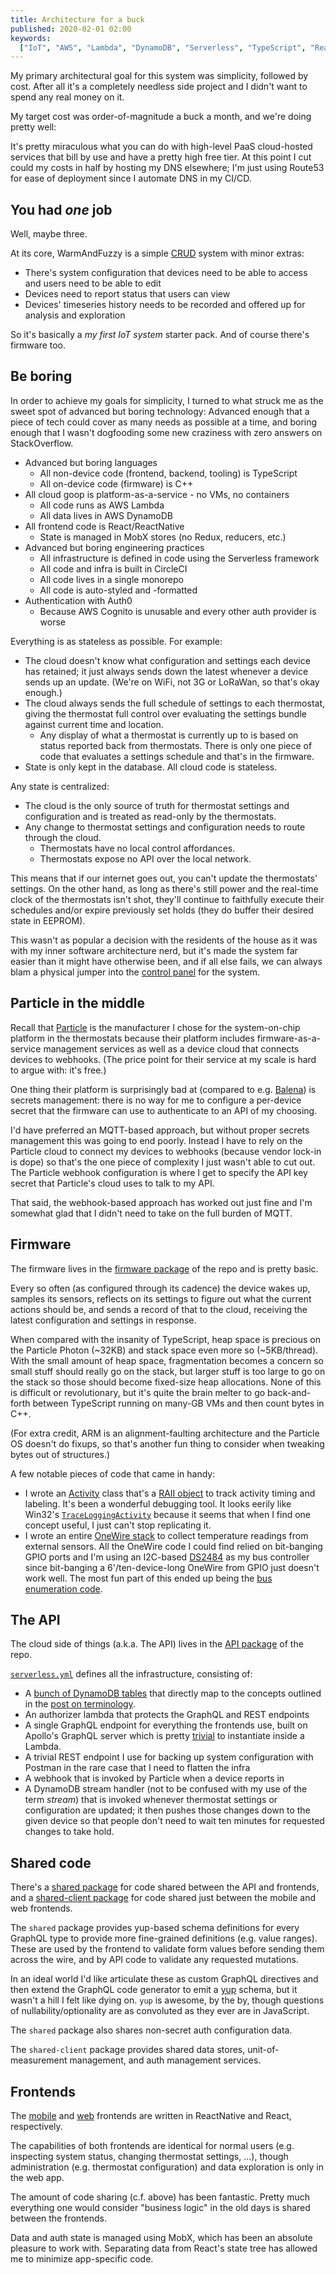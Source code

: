 ```yaml
---
title: Architecture for a buck
published: 2020-02-01 02:00
keywords:
  ["IoT", "AWS", "Lambda", "DynamoDB", "Serverless", "TypeScript", "React", "ReactNative", "GraphQL", "Particle", "C++"]
---
```


My primary architectural goal for this system was simplicity, followed by cost.
After all it's a completely needless side project and I didn't want to spend any real money on it.

My target cost was order-of-magnitude a buck a month, and we're doing pretty well:

<?# SimpleFigure src="images/aws-costs.png" caption="AWS billing: just under $1 a month" /?>

It's pretty miraculous what you can do with high-level PaaS cloud-hosted services that bill by use
and have a pretty high free tier. At this point I cut could my costs in half by hosting my DNS elsewhere;
I'm just using Route53 for ease of deployment since I automate DNS in my CI/CD.

## You had _one_ job

Well, maybe three.

At its core, WarmAndFuzzy is a simple [CRUD](https://en.wikipedia.org/wiki/Create,_read,_update_and_delete) system with minor extras:

- There's system configuration that devices need to be able to access and users need to be able to edit
- Devices need to report status that users can view
- Devices' timeseries history needs to be recorded and offered up for analysis and exploration

So it's basically a _my first IoT system_ starter pack. And of course there's firmware too.

## Be boring

In order to achieve my goals for simplicity, I turned to what struck me as the sweet spot of advanced but boring technology:
Advanced enough that a piece of tech could cover as many needs as possible at a time,
and boring enough that I wasn't dogfooding some new craziness with zero answers on StackOverflow.

- Advanced but boring languages
  - All non-device code (frontend, backend, tooling) is TypeScript
  - All on-device code (firmware) is C++
- All cloud goop is platform-as-a-service - no VMs, no containers
  - All code runs as AWS Lambda
  - All data lives in AWS DynamoDB
- All frontend code is React/ReactNative
  - State is managed in MobX stores (no Redux, reducers, etc.)
- Advanced but boring engineering practices
  - All infrastructure is defined in code using the Serverless framework
  - All code and infra is built in CircleCI
  - All code lives in a single monorepo
  - All code is auto-styled and -formatted
- Authentication with Auth0
  - Because AWS Cognito is unusable and every other auth provider is worse

Everything is as stateless as possible. For example:

- The cloud doesn't know what configuration and settings each device has retained;
  it just always sends down the latest whenever a device sends up an update. (We're on WiFi, not 3G or LoRaWan, so that's okay enough.)
- The cloud always sends the full schedule of settings to each thermostat,
  giving the thermostat full control over evaluating the settings bundle against current time and location.
  - Any display of what a thermostat is currently up to is based on status reported back from thermostats.
    There is only one piece of code that evaluates a settings schedule and that's in the firmware.
- State is only kept in the database. All cloud code is stateless.

Any state is centralized:

- The cloud is the only source of truth for thermostat settings and configuration and is treated as read-only by the thermostats.
- Any change to thermostat settings and configuration needs to route through the cloud.
  - Thermostats have no local control affordances.
  - Thermostats expose no API over the local network.

This means that if our internet goes out, you can't update the thermostats' settings.
On the other hand, as long as there's still power and the real-time clock of the thermostats isn't shot,
they'll continue to faithfully execute their schedules and/or expire previously set holds (they do buffer their desired state in EEPROM).

This wasn't as popular a decision with the residents of the house as it was with my inner software architecture nerd,
but it's made the system far easier than it might have otherwise been, and if all else fails, we can always blam a physical jumper
into the [control panel](/posts/crafting/radiant-rework/) for the system.

## Particle in the middle

Recall that [Particle](https://particle.io) is the manufacturer I chose for the system-on-chip platform in the thermostats
because their platform includes firmware-as-a-service management services as well as a device cloud that connects devices to webhooks.
(The price point for their service at my scale is hard to argue with: it's free.)

One thing their platform is surprisingly bad at (compared to e.g. [Balena](https://https://www.balena.io/)) is secrets management:
there is no way for me to configure a per-device secret that the firmware can use to authenticate to an API of my choosing.

I'd have preferred an MQTT-based approach, but without proper secrets management this was going to end poorly.
Instead I have to rely on the Particle cloud to connect my devices to webhooks (because vendor lock-in is dope)
so that's the one piece of complexity I just wasn't able to cut out.
The Particle webhook configuration is where I get to specify the API key secret that Particle's cloud uses to talk to my API.

That said, the webhook-based approach has worked out just fine and I'm somewhat glad that I didn't need to take on the full burden of MQTT.

## Firmware

The firmware lives in the [firmware package](https://github.com/rgiese/warm-and-fuzzy/tree/master/packages/api) of the repo
and is pretty basic.

Every so often (as configured through its cadence) the device wakes up, samples its sensors,
reflects on its settings to figure out what the current actions should be, and sends a record of that to the cloud,
receiving the latest configuration and settings in response.

When compared with the insanity of TypeScript, heap space is precious on the Particle Photon (~32KB) and stack space even more so (~5KB/thread).
With the small amount of heap space, fragmentation becomes a concern so small stuff should really go on the stack, but larger stuff is too large to go on the stack
so those should become fixed-size heap allocations. None of this is difficult or revolutionary, but it's quite the brain melter to go back-and-forth between
TypeScript running on many-GB VMs and then count bytes in C++.

(For extra credit, ARM is an alignment-faulting architecture and the Particle OS doesn't do fixups,
so that's another fun thing to consider when tweaking bytes out of structures.)

A few notable pieces of code that came in handy:

- I wrote an [Activity](https://github.com/rgiese/warm-and-fuzzy/blob/master/packages/firmware/thermostat/inc/Activity.h) class
  that's a [RAII object](https://en.wikipedia.org/wiki/Resource_acquisition_is_initialization) to track activity timing and labeling.
  It's been a wonderful debugging tool.
  It looks eerily like Win32's [`TraceLoggingActivity`](https://docs.microsoft.com/en-us/windows/win32/api/traceloggingactivity/nf-traceloggingactivity-traceloggingactivity-traceloggingactivity)
  because it seems that when I find one concept useful, I just can't stop replicating it.
- I wrote an entire [OneWire stack](https://github.com/rgiese/warm-and-fuzzy/tree/master/packages/firmware/thermostat/onewire)
  to collect temperature readings from external sensors.
  All the OneWire code I could find relied on bit-banging GPIO ports and I'm using an I2C-based [DS2484](https://www.maximintegrated.com/en/products/interface/controllers-expanders/DS2484.html)
  as my bus controller since bit-banging a 6'/ten-device-long OneWire from GPIO just doesn't work well.
  The most fun part of this ended up being the [bus enumeration code](/posts/warm-and-fuzzy/details-onewire-enum/).

## The API

The cloud side of things (a.k.a. The API) lives in the [API package](https://github.com/rgiese/warm-and-fuzzy/tree/master/packages/api) of the repo.

[`serverless.yml`](https://github.com/rgiese/warm-and-fuzzy/blob/master/packages/api/serverless.yml) defines all the infrastructure, consisting of:

- A [bunch of DynamoDB tables](https://github.com/rgiese/warm-and-fuzzy/tree/master/packages/api/resources) that directly map to the concepts
  outlined in the [post on terminology](/posts/warm-and-fuzzy/terminology).
- An authorizer lambda that protects the GraphQL and REST endpoints
- A single GraphQL endpoint for everything the frontends use, built on Apollo's GraphQL server
  which is pretty [trivial](https://github.com/rgiese/warm-and-fuzzy/blob/master/packages/api/src/graphql/index.ts)
  to instantiate inside a Lambda.
- A trivial REST endpoint I use for backing up system configuration with Postman in the rare case that I need to flatten the infra
- A webhook that is invoked by Particle when a device reports in
- A DynamoDB stream handler (not to be confused with my use of the term _stream_) that is invoked whenever thermostat settings or configuration are updated;
  it then pushes those changes down to the given device so that people don't need to wait ten minutes for requested changes to take hold.

## Shared code

There's a [shared package](https://github.com/rgiese/warm-and-fuzzy/tree/master/packages/shared)
for code shared between the API and frontends,
and a [shared-client package](https://github.com/rgiese/warm-and-fuzzy/tree/master/packages/shared-client)
for code shared just between the mobile and web frontends.

The `shared` package provides yup-based schema definitions for every GraphQL type to provide more fine-grained definitions (e.g. value ranges).
These are used by the frontend to validate form values before sending them across the wire, and by API code to validate any requested mutations.

In an ideal world I'd like articulate these as custom GraphQL directives and then extend the GraphQL code generator to emit a [yup](https://github.com/jquense/yup) schema,
but it wasn't a hill I felt like dying on. `yup` is awesome, by the by, though questions of nullability/optionality are as convoluted as they ever are in JavaScript.

The `shared` package also shares non-secret auth configuration data.

The `shared-client` package provides shared data stores, unit-of-measurement management, and auth management services.

## Frontends

The [mobile](https://github.com/rgiese/warm-and-fuzzy/tree/master/packages/mobile)
and [web](https://github.com/rgiese/warm-and-fuzzy/tree/master/packages/webapp)
frontends are written in ReactNative and React, respectively.

The capabilities of both frontends are identical for normal users (e.g. inspecting system status, changing thermostat settings, ...),
though administration (e.g. thermostat configuration) and data exploration is only in the web app.

The amount of code sharing (c.f. above) has been fantastic.
Pretty much everything one would consider "business logic" in the old days is shared between the frontends.

Data and auth state is managed using MobX, which has been an absolute pleasure to work with.
Separating data from React's state tree has allowed me to minimize app-specific code.
